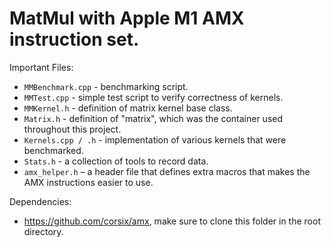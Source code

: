 # MatMul with Apple M1 AMX instruction set.

Important Files:

- `MMBenchmark.cpp` - benchmarking script.
- `MMTest.cpp` - simple test script to verify correctness of kernels.
- `MMKernel.h` - definition of matrix kernel base class.
- `Matrix.h` - definition of "matrix", which was the container used throughout this project.
- `Kernels.cpp / .h` - implementation of various kernels that were benchmarked.
- `Stats.h` - a collection of tools to record data.
- `amx_helper.h` – a header file that defines extra macros that makes the AMX instructions easier to use.

Dependencies:

- https://github.com/corsix/amx, make sure to clone this folder in the root directory.
